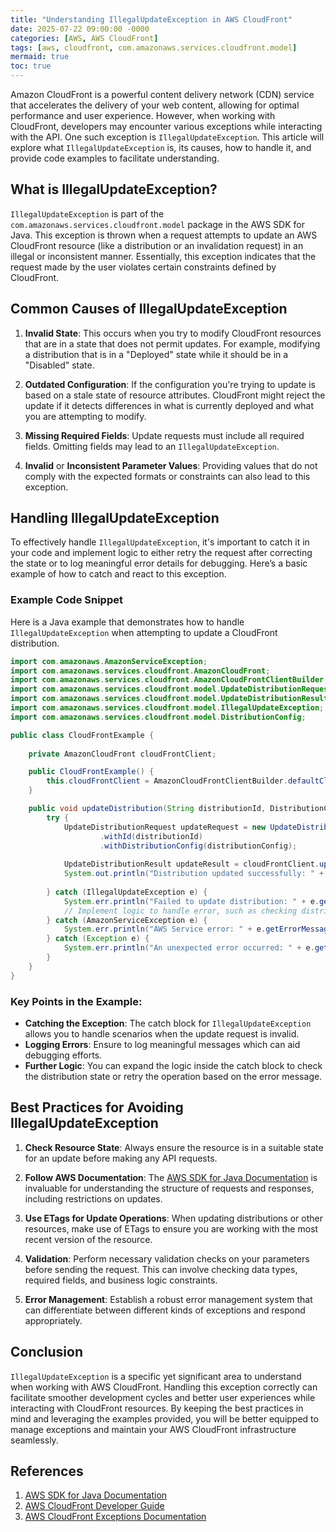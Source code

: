 ```yaml
---
title: "Understanding IllegalUpdateException in AWS CloudFront"
date: 2025-07-22 09:00:00 -0000
categories: [AWS, AWS CloudFront]
tags: [aws, cloudfront, com.amazonaws.services.cloudfront.model]
mermaid: true
toc: true
---
```



Amazon CloudFront is a powerful content delivery network (CDN) service that accelerates the delivery of your web content, allowing for optimal performance and user experience. However, when working with CloudFront, developers may encounter various exceptions while interacting with the API. One such exception is `IllegalUpdateException`. This article will explore what `IllegalUpdateException` is, its causes, how to handle it, and provide code examples to facilitate understanding.

## What is IllegalUpdateException?

`IllegalUpdateException` is part of the `com.amazonaws.services.cloudfront.model` package in the AWS SDK for Java. This exception is thrown when a request attempts to update an AWS CloudFront resource (like a distribution or an invalidation request) in an illegal or inconsistent manner. Essentially, this exception indicates that the request made by the user violates certain constraints defined by CloudFront.

## Common Causes of IllegalUpdateException

1. **Invalid State**: This occurs when you try to modify CloudFront resources that are in a state that does not permit updates. For example, modifying a distribution that is in a "Deployed" state while it should be in a "Disabled" state.

2. **Outdated Configuration**: If the configuration you're trying to update is based on a stale state of resource attributes. CloudFront might reject the update if it detects differences in what is currently deployed and what you are attempting to modify.

3. **Missing Required Fields**: Update requests must include all required fields. Omitting fields may lead to an `IllegalUpdateException`.

4. **Invalid** or **Inconsistent Parameter Values**: Providing values that do not comply with the expected formats or constraints can also lead to this exception.

## Handling IllegalUpdateException

To effectively handle `IllegalUpdateException`, it's important to catch it in your code and implement logic to either retry the request after correcting the state or to log meaningful error details for debugging. Here’s a basic example of how to catch and react to this exception.

### Example Code Snippet 

Here is a Java example that demonstrates how to handle `IllegalUpdateException` when attempting to update a CloudFront distribution.

```java
import com.amazonaws.AmazonServiceException;
import com.amazonaws.services.cloudfront.AmazonCloudFront;
import com.amazonaws.services.cloudfront.AmazonCloudFrontClientBuilder;
import com.amazonaws.services.cloudfront.model.UpdateDistributionRequest;
import com.amazonaws.services.cloudfront.model.UpdateDistributionResult;
import com.amazonaws.services.cloudfront.model.IllegalUpdateException;
import com.amazonaws.services.cloudfront.model.DistributionConfig;

public class CloudFrontExample {
    
    private AmazonCloudFront cloudFrontClient;

    public CloudFrontExample() {
        this.cloudFrontClient = AmazonCloudFrontClientBuilder.defaultClient();
    }

    public void updateDistribution(String distributionId, DistributionConfig distributionConfig) {
        try {
            UpdateDistributionRequest updateRequest = new UpdateDistributionRequest()
                    .withId(distributionId)
                    .withDistributionConfig(distributionConfig);
          
            UpdateDistributionResult updateResult = cloudFrontClient.updateDistribution(updateRequest);
            System.out.println("Distribution updated successfully: " + updateResult.getETag());
            
        } catch (IllegalUpdateException e) {
            System.err.println("Failed to update distribution: " + e.getMessage());
            // Implement logic to handle error, such as checking distribution state
        } catch (AmazonServiceException e) {
            System.err.println("AWS Service error: " + e.getErrorMessage());
        } catch (Exception e) {
            System.err.println("An unexpected error occurred: " + e.getMessage());
        }
    }
}
```

### Key Points in the Example:

- **Catching the Exception**: The catch block for `IllegalUpdateException` allows you to handle scenarios when the update request is invalid.
- **Logging Errors**: Ensure to log meaningful messages which can aid debugging efforts.
- **Further Logic**: You can expand the logic inside the catch block to check the distribution state or retry the operation based on the error message.

## Best Practices for Avoiding IllegalUpdateException

1. **Check Resource State**: Always ensure the resource is in a suitable state for an update before making any API requests.

2. **Follow AWS Documentation**: The [AWS SDK for Java Documentation](https://docs.aws.amazon.com/sdk-for-java/latest/developer-guide/home.html) is invaluable for understanding the structure of requests and responses, including restrictions on updates.

3. **Use ETags for Update Operations**: When updating distributions or other resources, make use of ETags to ensure you are working with the most recent version of the resource.

4. **Validation**: Perform necessary validation checks on your parameters before sending the request. This can involve checking data types, required fields, and business logic constraints.

5. **Error Management**: Establish a robust error management system that can differentiate between different kinds of exceptions and respond appropriately.

## Conclusion

`IllegalUpdateException` is a specific yet significant area to understand when working with AWS CloudFront. Handling this exception correctly can facilitate smoother development cycles and better user experiences while interacting with CloudFront resources. By keeping the best practices in mind and leveraging the examples provided, you will be better equipped to manage exceptions and maintain your AWS CloudFront infrastructure seamlessly.

## References

1. [AWS SDK for Java Documentation](https://docs.aws.amazon.com/sdk-for-java/latest/developer-guide/home.html)
2. [AWS CloudFront Developer Guide](https://docs.aws.amazon.com/AmazonCloudFront/latest/DeveloperGuide/Welcome.html)
3. [AWS CloudFront Exceptions Documentation](https://docs.aws.amazon.com/AmazonCloudFront/latest/APIReference/API_Exception.html)
